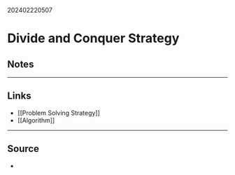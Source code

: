 202402220507
# Divide and Conquer Strategy

## Notes



---
## Links

- [[Problem Solving Strategy]]
- [[Algorithm]]

---

## Source

- 